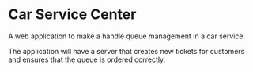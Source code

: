 # Car Service Center
A web application to make a handle queue management in a car service.

The application will have a server that creates new tickets for customers and ensures that the queue is ordered correctly.